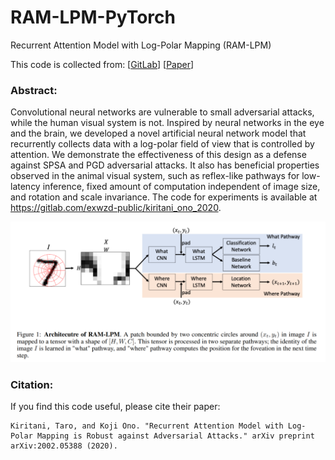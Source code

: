 # RAM-LPM-PyTorch
Recurrent Attention Model with Log-Polar Mapping (RAM-LPM) 

This code is collected from: [[GitLab](https://gitlab.com/exwzd-public/kiritani_ono_2020)] [[Paper](https://arxiv.org/pdf/2002.05388.pdf)] 

### Abstract: 
Convolutional neural networks are vulnerable to small adversarial attacks, while the human visual system is not. Inspired by neural networks in the eye and the brain, we developed a novel
artificial neural network model that recurrently collects data with a log-polar field of view that is controlled by attention. We demonstrate the effectiveness of this design as a defense against SPSA
and PGD adversarial attacks. It also has beneficial properties observed in the animal visual system, such as reflex-like pathways for low-latency inference, fixed amount of computation independent
of image size, and rotation and scale invariance. The code for experiments is available at https://gitlab.com/exwzd-public/kiritani_ono_2020. 

![image](https://github.com/wangxiao5791509/RAM-LPM-PyTorch/blob/master/RAM-LPM.png)


### Citation: 
If you find this code useful, please cite their paper: 
~~~
Kiritani, Taro, and Koji Ono. "Recurrent Attention Model with Log-Polar Mapping is Robust against Adversarial Attacks." arXiv preprint arXiv:2002.05388 (2020).
~~~

